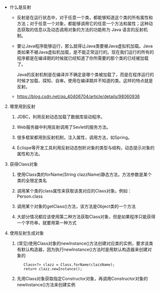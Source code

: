 - 什么是反射
   
   - 反射是在运行状态中，对于任意一个类，都能够知道这个类的所有属性和方法；对于任意一个对象，都能够调用它的任意一个方法和属性；这种动态获取的信息以及动态调用对象的方法的功能称为 Java 语言的反射机制。
   
   - 要让Java程序能够运行，那么就得让Java类要被Java虚拟机加载。Java类如果不被Java虚拟机加载，是不能正常运行的。现在我们运行的所有的程序都是在编译期的时候就已经知道了你所需要的那个类的已经被加载了。
     
     Java的反射机制是在编译并不确定是哪个类被加载了，而是在程序运行的时候才加载、探知、自审。使用在编译期并不知道的类。这样的特点就是反射。
  
   - https://blog.csdn.net/qq_40406704/article/details/98060936
        
   
2. 哪里用到反射

   1. JDBC，利用反射动态加载了数据库驱动程序。
  
   2. Web服务器中利用反射调用了Sevlet的服务方法。
   
   3. 很多框架都用到反射机制，注入属性，调用方法，如Spring。
  
   4. Eclispe等开发工具利用反射动态刨析对象的类型与结构，动态提示对象的属性和方法。
   
3. 获得Class对象

   1. 使用Class类的forName(String clazzName)静态方法，方法参数是某个类的全限定类名
   
   2. 调用某个类的class属性来获取该类对应的Class对象。例如：Person.class
   
   3. 调用某个对象的getClass()方法，该方法是Object类的一个方法
   
   4. 大部分情况都应该使用第二种方法获取Class对象，但是如果程序只能获得一个字符串，就要用第一种方式 
   
4. 使用反射生成对象
 
   1. (常见)使用Class对象的newInstance()方法创建对应类的实例，要求该类有默认构造器，因为执行newInstance()方法时是用默认构造器来创建对象的
   
      ```
         Class<?> clazz = Class.forName(clazzName);
         return clazz.newInstance();
      ```
      
   2. 先用Class对象获取指定Constructor对象，再调用Constructor对象的newInstance()方法来创建实例
